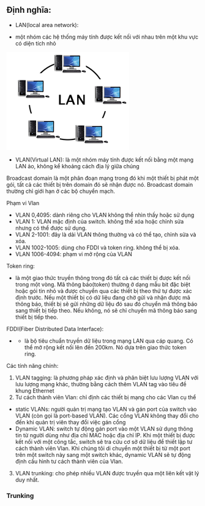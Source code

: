 ## Định nghĩa:
+  LAN(local area network):
- một nhóm các hệ thống máy tính được kết nối với nhau trên một khu vực có diện tích nhỏ

![LAN](./images/LAN.png)

+  VLAN(Virtual LAN): là một nhóm máy tính được kết nối bằng một mạng LAN ảo, không kể khoảng cách địa lý giữa chúng

Broadcast domain là một phân đoạn mạng trong đó khi một thiết bị phát một gói, tất cả các thiết bị trên domain đó sẽ nhận được nó. Broadcast domain thường chỉ giới hạn ở các bộ chuyển mạch.

Phạm vi Vlan
- VLAN 0,4095: dành riêng cho VLAN không thể nhìn thấy hoặc sử dụng
- VLAN 1: VLAN mặc định của switch. không thể xóa hoặc chỉnh sửa nhưng có thể được sử dụng.
- VLAN 2-1001: đây là dải VLAN thông thường và có thể tạo, chỉnh sửa và xóa.
- VLAN 1002-1005: dùng cho FDDI và token ring. không thể bị xóa.
- VLAN 1006-4094: phạm vi mở rộng của VLAN

Token ring:
- là một giao thức truyền thông trong đó tất cả các thiết bị được kết nối trong một vòng. Mã thông báo(token) thường ở dạng mẫu bit đặc biệt hoặc gói tin nhỏ và được chuyển qua các thiết bị theo thứ tự được xác định trước. Nếu một thiết bị có dữ liệu đang chờ gửi và nhận được mã thông báo, thiết bị sẽ gửi những dữ liệu đó sau đó chuyển mã thông báo sang thiết bị tiếp theo. Nếu không, nó sẽ chỉ chuyển mã thông báo sang thiết bị tiếp theo.

FDDI(Fiber Distributed Data Interface):
- - là bộ tiêu chuẩn truyền dữ liệu trong mạng LAN qua cáp quang. Có thể mở rộng kết nối lên đến 200km. Nó dựa trên giao thức token ring.

Các tính năng chính:
1. VLAN tagging: là phương pháp xác định và phân biệt lưu lượng VLAN với lưu lượng mạng khác, thường bằng cách thêm VLAN tag vào tiêu đề khung Ethernet
2. Tư cách thành viên Vlan: chỉ định các thiết bị mạng cho các Vlan cụ thể
+ static VLANs: người quản trị mạng tạo VLAN và gán port của switch vào VLAN (còn gọi là port-based VLAN). Các cổng VLAN không thay đổi cho đến khi quản trị viên thay đổi việc gán cổng
+ Dynamic VLAN: switch tự động gán port vào một VLAN sử dụng thông tin từ người dùng như địa chỉ MAC hoặc địa chỉ IP. Khi một thiết bị được kết nối với một công tắc, switch sẽ tra cứu cơ sở dữ liệu để thiết lập tư cách thành viên Vlan. Khi chúng tôi di chuyển một thiết bị từ một port trên một switch này sang một switch khác, dynamic VLAN sẽ tự động định cấu hình tư cách thành viên của Vlan.
3. VLAN trunking: cho phép nhiều VLAN được truyền qua một liên kết vật lý duy nhất.
### Trunking 

